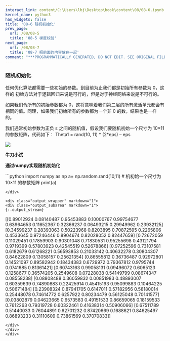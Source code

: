 ```yaml
---
interact_link: content/C:\Users\lbj\Desktop\book\content\08/08-6.ipynb
kernel_name: python3
has_widgets: false
title: '08-6 随机初始化'
prev_page:
  url: /08/08-5
  title: '08-5 梯度校验'
next_page:
  url: /08/08-7
  title: '08-7 把前面的内容放在一起'
comment: "***PROGRAMMATICALLY GENERATED, DO NOT EDIT. SEE ORIGINAL FILES IN /content***"
---
```


### 随机初始化

任何优化算法都需要一些初始的参数。到目前为止我们都是初始所有参数为 0，这样的
初始方法对于逻辑回归来说是可行的，但是对于神经网络来说是不可行的。

如果我们令所有的初始参数都为 0，这将意味着我们第二层的所有激活单元都会有相同的值。同理，如果我们初始所有的参数都为一个非 0 的数，结果也是一样的。 

我们通常初始参数为正负 ε 之间的随机值，假设我们要随机初始一个尺寸为 10×11 的参数矩阵，代码如下： 
Theta1 = rand(10, 11) * (2*eps) – eps 

![](https://i.loli.net/2018/12/02/5c03d6fa86f55.png)


**牛刀小试**

**通过numpy实现随机初始化**

<div markdown="1" class="cell code_cell">
<div class="input_area" markdown="1">
```python
import numpy as np
a= np.random.rand(10,11) # 机初始一个尺寸为 10×11 的参数矩阵
print(a)

```
</div>

<div class="output_wrapper" markdown="1">
<div class="output_subarea" markdown="1">
{:.output_stream}
```
[[0.89012924 0.08140487 0.95453883 0.10000767 0.99754677 0.63964653
  0.11652367 0.32366237 0.06493215 0.29949962 0.23932125]
 [0.34599237 0.28393063 0.50223968 0.8203895  0.70872595 0.2265806
  0.4533645  0.97246446 0.8904674  0.82028052 0.82447659]
 [0.72672059 0.11029451 0.17859903 0.90301048 0.71830531 0.95255698
  0.43121794 0.9719399  0.57803923 0.42545519 0.52678866]
 [0.97252596 0.73107581 0.6182679  0.61268221 0.56593853 0.21033142
  0.40632278 0.30804307 0.84622809 0.13058157 0.25621354]
 [0.86555812 0.36736487 0.92972801 0.14521097 0.89582942 0.18434383
  0.6729972  0.79367812 0.9795744  0.0741685  0.81361421]
 [0.60743163 0.99058131 0.09496072 0.6065123  0.1258677  0.36574205
  0.2549608  0.07228038 0.54149799 0.08674347 0.08558238]
 [0.08808488 0.36059832 0.00851983 0.48893007 0.60359639 0.74890883
  0.22425914 0.45415193 0.95099883 0.10464225 0.50671484]
 [0.23908324 0.87941705 0.6147011  0.57182956 0.58180014 0.25448078
  0.74614772 0.6257922  0.80234479 0.56125048 0.70141577]
 [0.03802879 0.04623665 0.6573583  0.49151533 0.86659065 0.18159533
  0.7612263  0.79319728 0.60322461 0.41638314 0.50906066]
 [0.67511789 0.51440033 0.76044891 0.62701232 0.87420669 0.1688621
  0.84625497 0.86893233 0.31110609 0.73861569 0.37070833]]
```
</div>
</div>
</div>
